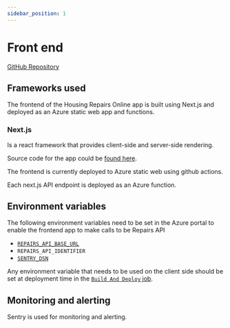 ```yaml
---
sidebar_position: 1
---
```

# Front end

<a class="badge badge--secondary" href="https://github.com/LBHackney-IT/housing-repairs-online-frontend">GitHub Repository</a>

## Frameworks used

The frontend of the Housing Repairs Online app is built using Next.js and
deployed as an Azure static web app and functions.

### Next.js

Is a react framework that provides client-side and server-side rendering.

Source code for the app could be [found here](https://github.com/LBHackney-IT/housing-repairs-online-frontend).

The frontend is currently deployed to Azure static web using github actions.

Each next.js API endpoint is deployed as an Azure function.

## Environment variables

The following environment variables need to be set in the Azure portal to enable
the frontend app to make calls to be Repairs API

- [`REPAIRS_API_BASE_URL`](../repairs-api/intro)
- `REPAIRS_API_IDENTIFIER`
- [`SENTRY_DSN`](../alerting-and-monitoring/intro#azure-component-setup)

Any environment variable that needs to be used on the client side should be set
at deployment time in the [`Build And Deploy` job](https://github.com/LBHackney-IT/housing-repairs-online-frontend/blob/main/.github/workflows/azure-static-web-apps-purple-desert-05060ea03.yml#L100).

## Monitoring and alerting

Sentry is used for monitoring and alerting.
